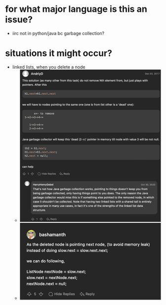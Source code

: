 # for what major language is this an issue?
- iirc not in python/java bc garbage collection?


# situations it might occur?
- linked lists, when you delete a node
	- ![](../!assets/attachments/Pasted%20image%2020240312154125.png)
	- ![](../!assets/attachments/Pasted%20image%2020240312153937.png)